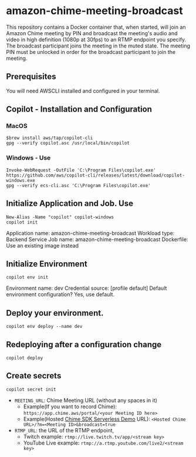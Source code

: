 # amazon-chime-meeting-broadcast

This repository contains a Docker container that, when started, will join an Amazon Chime meeting by PIN and broadcast the meeting's audio and video in high definition (1080p at 30fps) to an RTMP endpoint you specify. The broadcast participant joins the meeting in the muted state. The meeting PIN must be unlocked in order for the broadcast participant to join the meeting.

## Prerequisites

You will need AWSCLI installed and configured in your terminal.

## Copilot - Installation and Configuration

### MacOS

```
$brew install aws/tap/copilot-cli
gpg --verify copilot.asc /usr/local/bin/copilot
```

### Windows - Use <Power-Shell>

```
Invoke-WebRequest -OutFile 'C:\Program Files\copilot.exe' https://github.com/aws/copilot-cli/releases/latest/download/copilot-windows.exe
gpg --verify ecs-cli.asc 'C:\Program Files\copilot.exe'
```

## Initialize Application and Job. Use <Power-Shell>
```
New-Alias -Name "copilot" copilot-windows
copilot init
```
Application name: amazon-chime-meeting-broadcast
Workload type: Backend Service
Job name: amazon-chime-meeting-broadcast
Dockerfile: Use an existing image instead

## Initialize Environment
```
copilot env init
```
Environment name: dev
Credential source: [profile default]
Default environment configuration? Yes, use default.

## Deploy your environment.
```
copilot env deploy --name dev
```

## Redeploying after a configuration change
```
copilot deploy
```

## Create secrets
```
copilot secret init
```
* `MEETING_URL`: Chime Meeting URL (without any spaces in it)
  * Example(If you want to record Chime): `https://app.chime.aws/portal/<your Meeting ID here>`
  * Example(Hosted [Chime SDK Serverless Demo](https://github.com/aws/amazon-chime-sdk-js/tree/master/demos/serverless) URL): `<Hosted Chime URL>/?m=<Meeting ID>&broadcast=true`
* `RTMP_URL`: the URL of the RTMP endpoint,
  * Twitch example: `rtmp://live.twitch.tv/app/<stream key>`
  * YouTube Live example: `rtmp://a.rtmp.youtube.com/live2/<stream key>`
